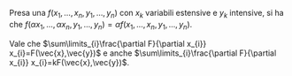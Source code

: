 Presa una $f(x_{1},\ldots,x_{n},y_{1},\ldots,y_{n})$ con $x_{k}$ variabili estensive e $y_{k}$ intensive, si ha che $f(\alpha x_{1},\ldots,\alpha x_{n},y_{1},\ldots,y_{n})=\alpha f(x_{1},\ldots,x_{n},y_{1},\ldots,y_{n})$.

Vale che $\sum\limits_{i}\frac{\partial F}{\partial x_{i}} x_{i}=F(\vec{x},\vec{y})$ e anche $\sum\limits_{i}\frac{\partial F}{\partial x_{i}} x_{i}=kF(\vec{x},\vec{y})$.